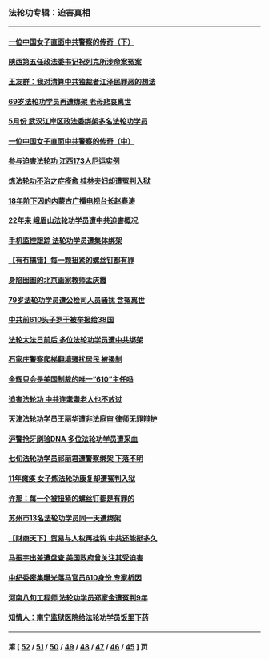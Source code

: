 ### 法轮功专辑：迫害真相
---
#### [一位中国女子直面中共警察的传奇（下）](../../pages/nf4379/n12989706.md?06020430) 
#### [陕西第五任政法委书记祝列克所涉命案冤案](../../pages/nf4379/n12988803.md?06020430) 
#### [王友群：我对清算中共独裁者江泽民罪恶的想法](../../pages/nf4379/n12990272.md?06020430) 
#### [69岁法轮功学员再遭绑架 老母悲哀离世](../../pages/nf4379/n12988169.md?06020430) 
#### [5月份 武汉江岸区政法委绑架多名法轮功学员](../../pages/nf4379/n12988190.md?06020430) 
#### [一位中国女子直面中共警察的传奇（中）](../../pages/nf4379/n12987620.md?06020430) 
#### [参与迫害法轮功 江西173人厄运实例](../../pages/nf4379/n12986119.md?06020430) 
#### [炼法轮功不治之症痊愈 桂林夫妇却遭冤判入狱](../../pages/nf4379/n12985744.md?06020430) 
#### [18年阶下囚的内蒙古广播电视台长赵春涛](../../pages/nf4379/n12980249.md?06020430) 
#### [22年来 峨眉山法轮功学员遭中共迫害概况](../../pages/nf4379/n12974308.md?06020430) 
#### [手机监控跟踪 法轮功学员遭集体绑架](../../pages/nf4379/n12977989.md?06020430) 
#### [【有冇搞错】每一颗扭紧的螺丝钉都有罪](../../pages/nf4379/n12977983.md?06020430) 
#### [身陷囹圄的北京画家教师孟庆霞](../../pages/nf4379/n12977437.md?06020430) 
#### [79岁法轮功学员遭公检司人员骚扰 含冤离世](../../pages/nf4379/n12976879.md?06020430) 
#### [中共前610头子罗干被举报给38国](../../pages/nf4379/n12975419.md?06020430) 
#### [法轮大法日前后 多位法轮功学员遭中共绑架](../../pages/nf4379/n12970047.md?06020430) 
#### [石家庄警察爬梯翻墙骚扰居民 被遏制](../../pages/nf4379/n12974162.md?06020430) 
#### [余辉只会是美国制裁的唯一“610”主任吗](../../pages/nf4379/n12972837.md?06020430) 
#### [迫害法轮功 中共连耄耋老人也不放过](../../pages/nf4379/n12972320.md?06020430) 
#### [天津法轮功学员王丽华遭非法庭审 律师无罪辩护](../../pages/nf4379/n12971731.md?06020430) 
#### [沪警抢牙刷验DNA 多位法轮功学员遭采血](../../pages/nf4379/n12969218.md?06020430) 
#### [七旬法轮功学员祁丽君遭警察绑架 下落不明](../../pages/nf4379/n12958701.md?06020430) 
#### [11年瘫痪 女子炼法轮功康复却遭冤判入狱](../../pages/nf4379/n12969556.md?06020430) 
#### [许那：每一个被扭紧的螺丝钉都是有罪的](../../pages/nf4379/n12970293.md?06020430) 
#### [苏州市13名法轮功学员同一天遭绑架](../../pages/nf4379/n12969071.md?06020430) 
#### [【财商天下】贸易与人权再挂钩 中共还能挺多久](../../pages/nf4379/n12968324.md?06020430) 
#### [马振宇出差遭盘查 美国政府曾关注其受迫害](../../pages/nf4379/n12954069.md?06020430) 
#### [中纪委密集曝光落马官员610身份 专家析因](../../pages/nf4379/n12965122.md?06020430) 
#### [河南八旬工程师 法轮功学员郑家金遭冤判9年](../../pages/nf4379/n12966181.md?06020430) 
#### [知情人：南宁监狱医院给法轮功学员饭里下药](../../pages/nf4379/n12963981.md?06020430) 

---
#### 第 [ [52](./52.md?06020430) / [51](./51.md?06020430) / [50](./50.md?06020430) / [49](./49.md?06020430) / [48](./48.md?06020430) / [47](./47.md?06020430) / [46](./46.md?06020430) / [45](./45.md?06020430) ] 页
